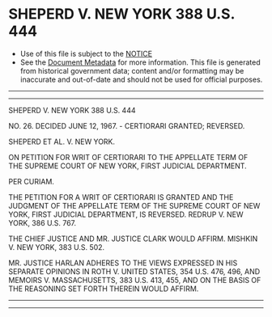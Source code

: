 ---
---

# SHEPERD V. NEW YORK 388 U.S. 444

* Use of this file is subject to the [NOTICE](https://github.com/publicdocs/notice/blob/master/NOTICE)
* See the [Document Metadata](../../../) for more information.
  This file is generated from historical government data; content and/or formatting may be inaccurate and out-of-date and should not be used for official purposes.

----------
----------

SHEPERD V. NEW YORK 388 U.S. 444

NO. 26.  DECIDED JUNE 12, 1967.  - CERTIORARI GRANTED; REVERSED.

SHEPERD ET AL. V. NEW YORK.

ON PETITION FOR WRIT OF CERTIORARI TO THE APPELLATE TERM OF THE SUPREME COURT OF NEW YORK, FIRST JUDICIAL DEPARTMENT.

PER CURIAM.

THE PETITION FOR A WRIT OF CERTIORARI IS GRANTED AND THE JUDGMENT OF THE APPELLATE TERM OF THE SUPREME COURT OF NEW YORK, FIRST JUDICIAL DEPARTMENT, IS REVERSED.  REDRUP V. NEW YORK, 386 U.S. 767.

THE CHIEF JUSTICE AND MR. JUSTICE CLARK WOULD AFFIRM.  MISHKIN V. NEW YORK, 383 U.S. 502.

MR. JUSTICE HARLAN ADHERES TO THE VIEWS EXPRESSED IN HIS SEPARATE OPINIONS IN ROTH V. UNITED STATES, 354 U.S. 476, 496, AND MEMOIRS V. MASSACHUSETTS, 383 U.S. 413, 455, AND ON THE BASIS OF THE REASONING SET FORTH THEREIN WOULD AFFIRM.


----------
----------

